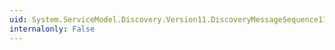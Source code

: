 ```yaml
---
uid: System.ServiceModel.Discovery.Version11.DiscoveryMessageSequence11
internalonly: False
---
```

